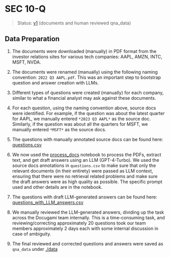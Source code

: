 # SEC 10-Q

> Status: [v1](./data/v1/) (documents and human reviewed qna_data)

## Data Preparation

1. The documents were downloaded (manually) in PDF format from the investor relations sites for various tech companies: AAPL, AMZN, INTC, MSFT, NVDA.

2. The documents were renamed (manually) using the following naming convention: `2022 Q3 AAPL.pdf`. This was an important step to bootstrap question and answer creation with LLMs.

3. Different types of questions were created (manually) for each company, similar to what a financial analyst may ask against these documents.

4. For each question, using the naming convention above, source docs were identified. For example, if the question was about the latest quarter for AAPL, we manually entered `*2023 Q3 AAPL*` as the source doc. Similarly, if the question was about all the quarters for MSFT, we manually entered `*MSFT*` as the source docs.

5. The questions with manually annotated source docs can be found here: [questions.csv](./data/raw_questions/questions.csv)

6. We now used the [process_docs](./process_docs.ipynb) notebook to process the PDFs, extract text, and get draft answers using an LLM (GPT-4-Turbo). We used the source docs annotations in `questions.csv` to make sure that only the relevant documents (in their entirety) were passed as LLM context, ensuring that there were no retrieval related problems and make sure the draft answers were as high quality as possible. The specific prompt used and other details are in the notebook.

7. The questions with draft LLM-generated answers can be found here: [questions_with_LLM_answers.csv](./data/raw_questions/questions_with_LLM_answers.csv)

8. We manually reviewed the LLM-generated answers, dividing up the task across the Docugami team internally. This is a time-consuming task, and reviewing/correcting approximately 20 questions took our team members approximately 2 days each with some internal discussion in case of ambiguity.

9. The final reviewed and corrected questions and answers were saved as `qna_data` under [./data](./data)